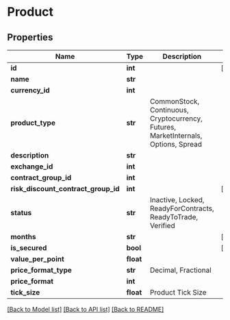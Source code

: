# Product

## Properties
Name | Type | Description | Notes
------------ | ------------- | ------------- | -------------
**id** | **int** |  | [optional] 
**name** | **str** |  | 
**currency_id** | **int** |  | 
**product_type** | **str** | CommonStock, Continuous, Cryptocurrency, Futures, MarketInternals, Options, Spread | 
**description** | **str** |  | 
**exchange_id** | **int** |  | 
**contract_group_id** | **int** |  | 
**risk_discount_contract_group_id** | **int** |  | [optional] 
**status** | **str** | Inactive, Locked, ReadyForContracts, ReadyToTrade, Verified | 
**months** | **str** |  | [optional] 
**is_secured** | **bool** |  | [optional] 
**value_per_point** | **float** |  | 
**price_format_type** | **str** | Decimal, Fractional | 
**price_format** | **int** |  | 
**tick_size** | **float** | Product Tick Size | 

[[Back to Model list]](../README.md#documentation-for-models) [[Back to API list]](../README.md#documentation-for-api-endpoints) [[Back to README]](../README.md)

